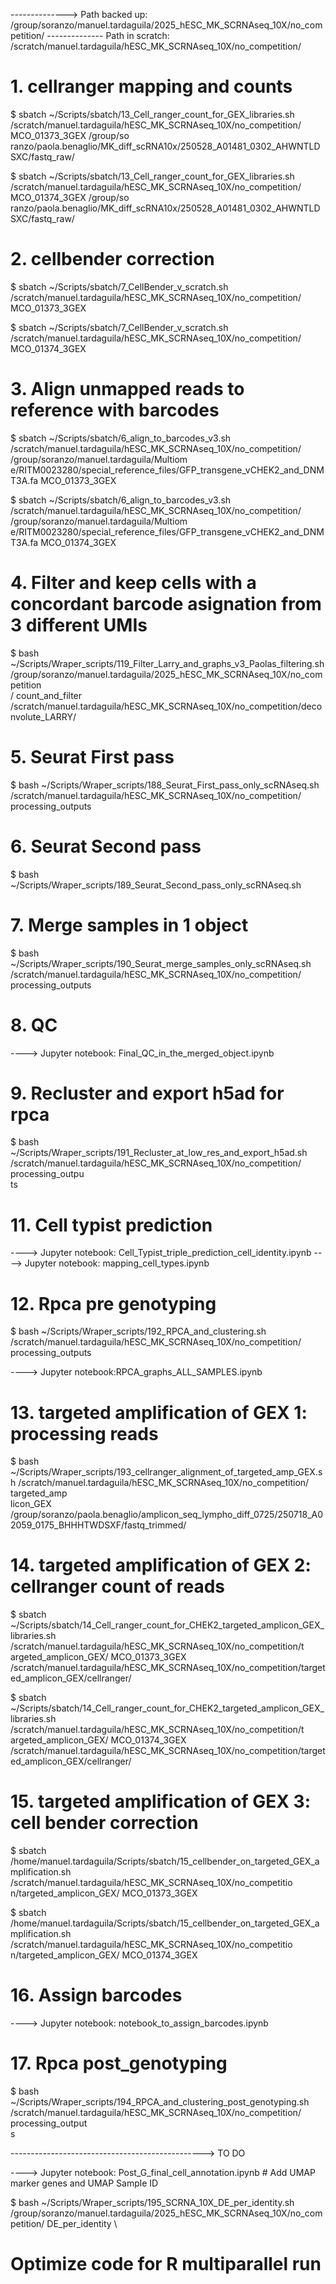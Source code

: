 --------------> Path backed up: /group/soranzo/manuel.tardaguila/2025_hESC_MK_SCRNAseq_10X/no_competition/
-------------- Path in scratch: /scratch/manuel.tardaguila/hESC_MK_SCRNAseq_10X/no_competition/

# 1. cellranger mapping and counts


$ sbatch ~/Scripts/sbatch/13_Cell_ranger_count_for_GEX_libraries.sh /scratch/manuel.tardaguila/hESC_MK_SCRNAseq_10X/no_competition/ MCO_01373_3GEX /group/so\
ranzo/paola.benaglio/MK_diff_scRNA10x/250528_A01481_0302_AHWNTLDSXC/fastq_raw/


$ sbatch ~/Scripts/sbatch/13_Cell_ranger_count_for_GEX_libraries.sh /scratch/manuel.tardaguila/hESC_MK_SCRNAseq_10X/no_competition/ MCO_01374_3GEX /group/so\
ranzo/paola.benaglio/MK_diff_scRNA10x/250528_A01481_0302_AHWNTLDSXC/fastq_raw/

# 2. cellbender correction

$ sbatch ~/Scripts/sbatch/7_CellBender_v_scratch.sh /scratch/manuel.tardaguila/hESC_MK_SCRNAseq_10X/no_competition/ MCO_01373_3GEX

$ sbatch ~/Scripts/sbatch/7_CellBender_v_scratch.sh /scratch/manuel.tardaguila/hESC_MK_SCRNAseq_10X/no_competition/ MCO_01374_3GEX

# 3. Align unmapped reads to reference with barcodes

$ sbatch ~/Scripts/sbatch/6_align_to_barcodes_v3.sh /scratch/manuel.tardaguila/hESC_MK_SCRNAseq_10X/no_competition/ /group/soranzo/manuel.tardaguila/Multiom\
e/RITM0023280/special_reference_files/GFP_transgene_vCHEK2_and_DNMT3A.fa MCO_01373_3GEX

$ sbatch ~/Scripts/sbatch/6_align_to_barcodes_v3.sh /scratch/manuel.tardaguila/hESC_MK_SCRNAseq_10X/no_competition/ /group/soranzo/manuel.tardaguila/Multiom\
e/RITM0023280/special_reference_files/GFP_transgene_vCHEK2_and_DNMT3A.fa MCO_01374_3GEX

# 4. Filter and keep cells with a concordant barcode asignation from 3 different UMIs

$ bash ~/Scripts/Wraper_scripts/119_Filter_Larry_and_graphs_v3_Paolas_filtering.sh /group/soranzo/manuel.tardaguila/2025_hESC_MK_SCRNAseq_10X/no_competition\
/ count_and_filter /scratch/manuel.tardaguila/hESC_MK_SCRNAseq_10X/no_competition/deconvolute_LARRY/

# 5. Seurat First pass

$ bash ~/Scripts/Wraper_scripts/188_Seurat_First_pass_only_scRNAseq.sh /scratch/manuel.tardaguila/hESC_MK_SCRNAseq_10X/no_competition/ processing_outputs

# 6. Seurat Second pass

$ bash ~/Scripts/Wraper_scripts/189_Seurat_Second_pass_only_scRNAseq.sh

# 7. Merge samples in 1 object

$ bash ~/Scripts/Wraper_scripts/190_Seurat_merge_samples_only_scRNAseq.sh /scratch/manuel.tardaguila/hESC_MK_SCRNAseq_10X/no_competition/ processing_outputs

# 8. QC

----> Jupyter notebook: Final_QC_in_the_merged_object.ipynb

# 9. Recluster and export h5ad for rpca

$ bash ~/Scripts/Wraper_scripts/191_Recluster_at_low_res_and_export_h5ad.sh /scratch/manuel.tardaguila/hESC_MK_SCRNAseq_10X/no_competition/ processing_outpu\
ts

# 11. Cell typist prediction

----> Jupyter notebook: Cell_Typist_triple_prediction_cell_identity.ipynb
----> Jupyter notebook: mapping_cell_types.ipynb

# 12. Rpca pre genotyping

$ bash ~/Scripts/Wraper_scripts/192_RPCA_and_clustering.sh /scratch/manuel.tardaguila/hESC_MK_SCRNAseq_10X/no_competition/ processing_outputs

----> Jupyter notebook:RPCA_graphs_ALL_SAMPLES.ipynb

# 13. targeted amplification of GEX 1: processing reads

$ bash ~/Scripts/Wraper_scripts/193_cellranger_alignment_of_targeted_amp_GEX.sh /scratch/manuel.tardaguila/hESC_MK_SCRNAseq_10X/no_competition/ targeted_amp\
licon_GEX /group/soranzo/paola.benaglio/amplicon_seq_lympho_diff_0725/250718_A02059_0175_BHHHTWDSXF/fastq_trimmed/

# 14. targeted amplification of GEX 2: cellranger count of reads

$ sbatch ~/Scripts/sbatch/14_Cell_ranger_count_for_CHEK2_targeted_amplicon_GEX_libraries.sh /scratch/manuel.tardaguila/hESC_MK_SCRNAseq_10X/no_competition/t\
argeted_amplicon_GEX/ MCO_01373_3GEX /scratch/manuel.tardaguila/hESC_MK_SCRNAseq_10X/no_competition/targeted_amplicon_GEX/cellranger/

$ sbatch ~/Scripts/sbatch/14_Cell_ranger_count_for_CHEK2_targeted_amplicon_GEX_libraries.sh /scratch/manuel.tardaguila/hESC_MK_SCRNAseq_10X/no_competition/t\
argeted_amplicon_GEX/ MCO_01374_3GEX /scratch/manuel.tardaguila/hESC_MK_SCRNAseq_10X/no_competition/targeted_amplicon_GEX/cellranger/

# 15. targeted amplification of GEX 3: cell bender correction

$ sbatch /home/manuel.tardaguila/Scripts/sbatch/15_cellbender_on_targeted_GEX_amplification.sh /scratch/manuel.tardaguila/hESC_MK_SCRNAseq_10X/no_competitio\
n/targeted_amplicon_GEX/ MCO_01373_3GEX

$ sbatch /home/manuel.tardaguila/Scripts/sbatch/15_cellbender_on_targeted_GEX_amplification.sh /scratch/manuel.tardaguila/hESC_MK_SCRNAseq_10X/no_competitio\
n/targeted_amplicon_GEX/ MCO_01374_3GEX

# 16. Assign barcodes

----> Jupyter notebook: notebook_to_assign_barcodes.ipynb

# 17. Rpca post_genotyping


$ bash ~/Scripts/Wraper_scripts/194_RPCA_and_clustering_post_genotyping.sh /scratch/manuel.tardaguila/hESC_MK_SCRNAseq_10X/no_competition/ processing_output\
s



------------------------------------------------> TO DO

----> Jupyter notebook: Post_G_final_cell_annotation.ipynb # Add UMAP marker genes and UMAP Sample ID

$ bash ~/Scripts/Wraper_scripts/195_SCRNA_10X_DE_per_identity.sh /group/soranzo/manuel.tardaguila/2025_hESC_MK_SCRNAseq_10X/no_competition/ DE_per_identity \
# Optimize code for R multiparallel run


